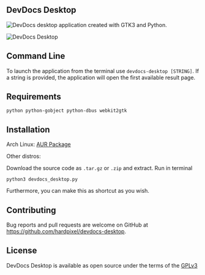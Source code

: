 ## DevDocs Desktop

![DevDocs](https://github.com/freeCodeCamp/devdocs) desktop application created with GTK3 and Python.

![DevDocs Desktop](https://github.com/hardpixel/devdocs-desktop/raw/master/screenshot.png)

## Command Line
To launch the application from the terminal use `devdocs-desktop [STRING]`.
If a string is provided, the application will open the first available result page.

## Requirements
```
python python-gobject python-dbus webkit2gtk
```

## Installation
Arch Linux: [AUR Package](https://aur.archlinux.org/packages/devdocs-desktop)

Other distros: 

Download the source code as `.tar.gz` or `.zip` and extract. Run in terminal 
```
python3 devdocs_desktop.py
```

Furthermore, you can make this as shortcut as you wish.


## Contributing
Bug reports and pull requests are welcome on GitHub at https://github.com/hardpixel/devdocs-desktop.

## License
DevDocs Desktop is available as open source under the terms of the [GPLv3](http://www.gnu.org/licenses/gpl-3.0.en.html)
